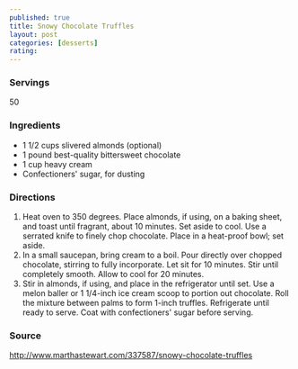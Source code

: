 ```yaml
---
published: true
title: Snowy Chocolate Truffles
layout: post
categories: [desserts]
rating: 
---
```

### Servings
50

### Ingredients
- 1 1/2 cups slivered almonds (optional)
- 1 pound best-quality bittersweet chocolate
- 1 cup heavy cream
- Confectioners' sugar, for dusting

### Directions
1. Heat oven to 350 degrees. Place almonds, if using, on a baking sheet, and toast until fragrant, about 10 minutes. Set aside to cool. Use a serrated knife to finely chop chocolate. Place in a heat-proof bowl; set aside.
2. In a small saucepan, bring cream to a boil. Pour directly over chopped chocolate, stirring to fully incorporate. Let sit for 10 minutes. Stir until completely smooth. Allow to cool for 20 minutes.
3. Stir in almonds, if using, and place in the refrigerator until set. Use a melon baller or 1 1/4-inch ice cream scoop to portion out chocolate. Roll the mixture between palms to form 1-inch truffles. Refrigerate until ready to serve. Coat with confectioners' sugar before serving.

### Source
<a href="http://www.marthastewart.com/337587/snowy-chocolate-truffles" target="new">http://www.marthastewart.com/337587/snowy-chocolate-truffles</a>
